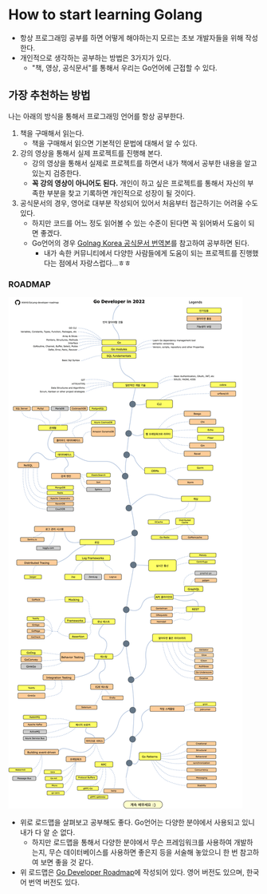 # How to start learning Golang
- 항상 프로그래밍 공부를 하면 어떻게 해야하는지 모르는 초보 개발자들을 위해 작성한다.
- 개인적으로 생각하는 공부하는 방법은 3가지가 있다.
    - "책, 영상, 공식문서"를 통해서 우리는 Go언어에 근접할 수 있다.

## 가장 추천하는 방법
나는 아래의 방식을 통해서 프로그래밍 언어를 항상 공부한다.  

1. 책을 구매해서 읽는다.
    - 책을 구매해서 읽으면 기본적인 문법에 대해서 알 수 있다.
2. 강의 영상을 통해서 실제 프로젝트를 진행해 본다.
    - 강의 영상을 통해서 실제로 프로젝트를 하면서 내가 책에서 공부한 내용을 알고 있는지 검증한다. 
    - **꼭 강의 영상이 아니어도 된다.** 개인이 하고 싶은 프로젝트를 통해서 자신의 부족한 부분을 찾고 기록하면 개인적으로 성장이 될 것이다.
3. 공식문서의 경우, 영어로 대부분 작성되어 있어서 처음부터 접근하기는 어려울 수도 있다.
    - 하지만 코드를 어느 정도 읽어볼 수 있는 수준이 된다면 꼭 읽어봐서 도움이 되면 좋겠다.
    - Go언어의 경우 [Golnag Korea 공식문서 번역본](https://github.com/golang-kr/golang-doc/wiki)를 참고하여 공부하면 된다.
        - 내가 속한 커뮤니티에서 다양한 사람들에게 도움이 되는 프로젝트를 진행했다는 점에서 자랑스럽다...ㅎㅎ

### ROADMAP
![Go Developer RoadMap](https://github.com/darius-khll/golang-developer-roadmap/blob/master/i18n/ko-KR/golang-developer-roadmap-ko-KR.png?raw=true)

- 위로 로드맵을 살펴보고 공부해도 좋다. Go언어는 다양한 분야에서 사용되고 있니 내가 다 알 순 없다.
    - 하지만 로드맵을 통해서 다양한 분야에서 무슨 프레임워크를 사용하여 개발하는지, 무슨 데이터베이스를 사용하면 좋은지 등을 서술해 놓았으니 한 번 참고하여 보면 좋을 것 같다.
- 위 로드맵은 [Go Developer Roadmap](https://github.com/darius-khll/golang-developer-roadmap)에 작성되어 있다. 영어 버전도 있으며, 한국어 번역 버전도 있다.